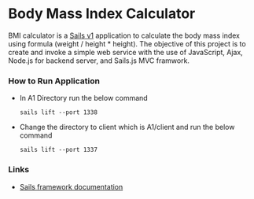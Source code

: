 
# Body Mass Index Calculator 

BMI calculator is a [Sails v1](https://sailsjs.com) application to calculate the body mass index using formula (weight / height * height).  The objective of this project is to create and invoke a simple web service  with the use of JavaScript, Ajax, Node.js for backend server, and Sails.js MVC framwork.

### How to Run Application
+ In A1 Directory run the below command

    ```sails lift --port 1338```

+ Change the directory to client which is A1/client and run the below command

    ```sails lift --port 1337```


### Links

+ [Sails framework documentation](https://sailsjs.com/get-started)

